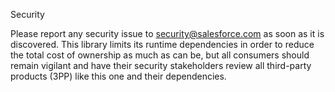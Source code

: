 Security

Please report any security issue to security@salesforce.com as soon as it is discovered. This library limits its runtime dependencies in order to reduce the total cost of ownership as much as can be, but all consumers should remain vigilant and have their security stakeholders review all third-party products (3PP) like this one and their dependencies.
